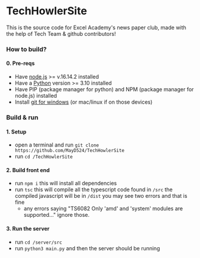 # TechHowlerSite

This is the source code for Excel Academy's news paper club, made with the help of Tech Team & github contributors!


### How to build?

#### 0. Pre-reqs

- Have [node.js](https://nodejs.org/en/) >= v.16.14.2 installed
- Have a [Python](https://www.python.org/) version >= 3.10 installed 
- Have PIP (package manager for python) and NPM (package manager for node.js) installed
- Install [git for windows](https://git-scm.com/download/win) (or mac/linux if on those devices)

### Build & run

#### 1. Setup
- open a terminal and run ```git clone https://github.com/MayD524/TechHowlerSite```
- run ```cd /TechHowlerSite```

#### 2. Build front end
- run ```npm i``` this will install all dependencies
- run ```tsc``` this will compile all the typescript code found in ```/src``` the compiled javascript will be in ```/dist``` you may see two errors and that is fine
    * any errors saying "TS6082 Only 'amd' and 'system' modules are supported..." ignore those.

#### 3. Run the server
- run ```cd /server/src```
- run ```python3 main.py``` and then the server should be running